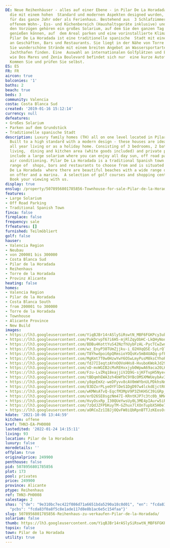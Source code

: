 ```yaml
---
DE: Neue Reihenhäuser - alles auf einer Ebene - in Pilar De La Horadada. Diese Familienhäuser,
  die mit einem hohen  Standard und modernen Aspekten designed wurden, sind ideal
  für das ganze Jahr oder als Ferienhaus. Bestehend aus  3 Schlafzimmern, 2 Bädern
  offenem Wohn-, Ess- und Küchenbereich (Haushaltsgeräte inklusive) und privatem Pool.  Zu
  den Vorzügen gehören ein großes Solarium, auf dem Sie den ganzen Tag über die Sonne
  genießen können, auf  dem Areal parken und eine vorinstallierte Klimaanlage nutzen.
  Pilar De La Horadada ist eine traditionelle spanische  Stadt mit einer großen Auswahl
  an Geschäften, Bars und Restaurants. Sie liegt in der Nähe von Torre De La Horadada,  wo
  Sie wunderschöne Strände mit einem breiten Angebot an Wassersportarten und einen
  Jachthafen finden. Eine  Auswahl an internationalen Golfplätzen und Einkaufszentren
  wie Dos Mares und Zenia Boulevard befindet sich nur  eine kurze Autofahrt entfernt.
  Kommen Sie und prüfen Sie selbst.
ES: ES
FR: FR
aircon: true
balconies: '1'
baths: 2
beach: true
beds: 3
community: Valencia
costa: Costa Blanca Sud
created: '2019-01-16 15:12:14'
currency: null
defeatures:
- Großes Solarium
- Parken auf dem Grundstück
- Traditionelle spanische Stadt
description: Luxury family homes (TH) all on one level located in Pilar De La Horadada.
  Built to a high standard with a modern design - these houses are ideal equally for
  all year living or as a holiday home. Consisting of 3 bedrooms, 2 bathrooms open
  living,  dining and kitchen area (white goods included) and private pool. Benefits
  include a large solarium where you can enjoy all day sun, off road parking and pre-installed
  air conditioning. Pilar De La Horadada is a traditional Spanish town with a wide
  range of  shops, bars and restaurants to choose from and is situated next to Torre
  De La Horadada  where there are beautiful beaches with a wide range of water sports
  on offer and a marina.  A selection of golf courses and shopping centres is nearby.
  Book your viewing with us.
display: true
enslug: /property/5078956801785856-Townhouse-for-sale-Pilar-de-la-Horadada/
features:
- Large Solarium
- Off Road Parking
- Traditional Spanish Town
finca: false
fireplace: false
frequency: sale
frfeatures: []
furnished: Teilmöbliert
golf: false
hauser:
- Valencia Region
- Neubau
- von 200001 bis 300000
- Costa Blanca Sud
- Pilar de la Horadada
- Reihenhaus
- Torre de la Horadada
- Provinz Alicante
heating: false
homes:
- Valencia Region
- Pilar de la Horadada
- Costa Blanca South
- from 200001 to 300000
- Torre de la Horadada
- Townhouse
- Alicante Province
- New Build
images:
- https://lh3.googleusercontent.com/YiqBJBr14rASlySiRswtN_MBF6FGKPcy3ubu8cBn-NIWaDdo28NHak9QZMxZtwJdzU-NBNF7e4iwpiYNZRg=w640-rj-e30-l100
- https://lh3.googleusercontent.com/PukDrvpT67i6H5-mjRlZqyObHC-LkQHyNonfZE-iSreBMA6fIOEEWWQ30fWZg-hyyyCD0wdLEdxVL3-Y5rMn9g=w640-rj-e30-l100
- https://lh3.googleusercontent.com/BDBu4KottYuS42NzfhUybFzAL-PycTCwZwn4374K_SL3_gxlKQthW9CyLwehH9ygLZJu93DINnwUJyW9Y1k2=w640-rj-e30-l100
- https://lh3.googleusercontent.com/wz_EnyP38TUmZjjku-i_O2HXqQSE-SyLrQlYNyGCQSE9UiCVMlM34MiBwuc6ERhYQsuU35KigRfV19aMICaG=w640-rj-e30-l100
- https://lh3.googleusercontent.com/T8Yhwdpoi6pQRmsioYOQsKv5mB4UAQq-pfPQhNRto69BNQ7OkWC9ZF2I-nTvvbe5MvQx1hu32jWS_uvcuxX4=w640-rj-e30-l100
- https://lh3.googleusercontent.com/MgKmt7T0w0HzwYwY6OSwLmyPusM8ksCYhoRcFzzSls-wuab5rG5k5KoTpS48VjIJDTKaTRCjyBFcp5GhPy_WFA=w640-rj-e30-l100
- https://lh3.googleusercontent.com/fdJ7IIeqtzAYnOOVoHHs8-HvuboKWokJd29pEn1PO1euAERqFQ5KHEi5LkLdThtTzxEOgj6xGi9GdM9lxD0dNg=w640-rj-e30-l100
- https://lh3.googleusercontent.com/xD-mvWGIB2cMxREHxxjyb0WpwA69aca20LHjAoOCqrYMMGatSgKYrPHbaJ1BaP5hFzj98EujRgiBn8UY9QXW=w640-rj-e30-l100
- https://lh3.googleusercontent.com/Fzu-LvZRq18eajjiV2Q9G-sjKFTvpH5NyecRK-EHqlmKpIGzfKGN9Hft1j-mrdUeTyVdI72-pQaGXo_Qnsmi=w640-rj-e30-l100
- https://lh3.googleusercontent.com/tBDqmhEWA3zh4bWfbC9YBcOMSXMWUeybAv3U8zCU-0MuJmc-Zp0tXpJdyk7GYrLxkiGi2pwpu7Dokug9Yf0=w640-rj-e30-l100
- https://lh3.googleusercontent.com/y8qeEmXz-weDFyvv8cAV0mWYbnULPDkhsNn9vFgkPPR9XagDXQe8ARpB8N9J-FMcT0yY-EwCe0b4OGNDKAw9=w640-rj-e30-l100
- https://lh3.googleusercontent.com/83DZxrPLyeOYFlDeS1DgD97w4lckdEjctRGkaYiDhUUaGU3XJS7cMe7o6YkfD_D5SDjI20UPBHhtV5tVTiU=w640-rj-e30-l100
- https://lh3.googleusercontent.com/wKMWsATvQ-EqcfM3MpV9P3ZhKHSC39iGRp_d8gHSy9RMGxatfFAFjaA8sfb0GQNquEoUVyUiU9tDEii6b3HL=w640-rj-e30-l100
- https://lh3.googleusercontent.com/erD26SE8sgzNm47I-KRntKJP7c3tc0b_NMAaMlx71FtWgAVS01kdac37HWZVkaz9Az8I19ruUEcVDJphhsE=w640-rj-e30-l100
- https://lh3.googleusercontent.com/HvyOsxRp_I30QUeYwsUy0L3ME4pIAurw5iRVAjG1SMpAk-fmpaSxxWYmFihTlyaDGbEGm3ussai-LaUixbb5=w640-rj-e30-l100
- https://lh3.googleusercontent.com/7zQdJZFPbKuyTM-GZhux7lXOnTupbX5H0e7Vo80zCyIHvmYc65T4H4CJK7gf5wr6smihqGs8pbuWSld7wJ8=w640-rj-e30-l100
- https://lh3.googleusercontent.com/aORCoZz1IBJjOQvFW8iQbRpnBTTJzKEosOrQoqJBV4uJA9fvUBozRIpaMjVABcPeC2i5aNzYncukgzuotio-YQ=w640-rj-e30-l100
kdate: '2021-10-06 13:44:59'
kitchen: offene
kref: THN3-EA-PH0008
lastedited: '2022-01-24 14:15:11'
living: 93
location: Pilar de la Horadada
luxury: false
moredetails: ''
offplan: true
originalprice: 249900
penthouse: false
pid: 5078956801785856
plot: 173
pool: privates
price: 249900
province: Alicante
ptype: Reihenhaus
ref: THN3-PH0008
salestage: 2
shas: '{"de": "9e310bc7ec422f086d71a6651bda5290a18c0d01", "en": "fcda83f0a8f5c8e1ade117d8e8b1ac6e5c154faa",
  "pcbs": "fcda83f0a8f5c8e1ade117d8e8b1ac6e5c154faa"}'
slug: 5078956801785856-Reihenhaus-zu-verkaufen-Pilar-de-la-Horadada/
solarium: false
thumb: https://lh3.googleusercontent.com/YiqBJBr14rASlySiRswtN_MBF6FGKPcy3ubu8cBn-NIWaDdo28NHak9QZMxZtwJdzU-NBNF7e4iwpiYNZRg=w400-h240-n-rj-e30-l100
topsix: false
town: Pilar de la Horadada
utility: true
---
```

